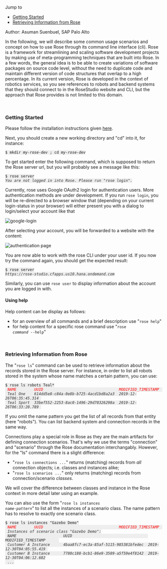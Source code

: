 <style>
.source code {
background: #eee;
}

.output code {
background: white;
font-style: italic;
color: black !important;
}
box {
border: solid black 1pt;
display: block;
padding: 5pt;
}

co {
  filter: brightness(180%);
  font-style: italic;
}

red {
color: red;
}
</style>

Jump to
* [Getting Started](#getting-started)
* [Retrieving Information from Rose](#retrieving-information)

Author: Asuman Suenbuel, SAP Palo Alto

In the following, we will describe some common usage scenarios and
concept on how to use Rose through its command line interface
(cli). Rose is a framework for streamlining and scaling software
development projects by making use of meta-programming techniques that
are built into Rose. In a few words, the general idea is to be able to
create variations of software packages on source code level, without
the need to duplicate code and maintain different version of code
structures that overlap to a high percentage. In its current version,
Rose is developed in the context of robotics services, so you see
references to robots and backend systems that they should connect to
in the RoseStudio website and CLI, but the approach that Rose provides
is not limited to this domain.

<a id="getting-started">&nbsp;</a>

### Getting Started

Please follow the installation instructions given
[here](/doc/cli/index.html).

Next, you should create a new working directory and "cd" into it, for instance:


<pre class="source"><code>$ mkdir <i>my-rose-dev</i> ; cd <i>my-rose-dev</i></code></pre>

To get started enter the following command, which is supposed to return the
Rose server url, but you will probably see a message like this:

<pre class="source"><code>$ rose server
<co>You are not logged in into Rose. Please run "rose login".</co></code></pre>

Currently, rose uses Google OAuth2 login for authentication
users. More authentication methods are under development.  If you run
`rose login`, you will be re-directed to a browser window that
(depending on your current login-status in your browser) will either
present you with a dialog to login/select your account like that

![google-login](/images/doc/google-login.png)

After selecting your account, you will be forwarded to a website with the content:

![authentication page](/images/doc/auth-page.png)

You are now able to work with the rose CLI under your user id. If you now try the command again, you should get the expected result:

<pre class="source"><code>$ rose server
<co>https://rose-studio.cfapps.us10.hana.ondemand.com</co></code></pre>

Similarly, you can use `rose user` to display information about the account you are logged in with.

#### Using help

Help content can be display as follows:

* for an overview of all commands and a brief description use "`rose help`"
* for help content for a specific rose command use "<code>rose _command_ --help</code>"

<a id="retrieving-information">&nbsp;</a>

### Retrieving Information from Rose

The "`rose ls`" command can be used to retrieve information about the records stored in the Rose server. For instance, in order to list all robots stored in the system whose name matches a certain pattern, you can use:
<pre class="source"><code>$ rose ls robots Teal*
<co><red> NAME        UUID                                  MODIFIED_TIMESTAMP      </red>
 Teal One    614dd5e8-c84a-0e8b-b725-4acd1bd8a2a3  2019-12-26T06:35:45.314 
 Teal Sport  33bef552-2253-8ac0-1496-29d70326298a  2019-12-26T06:33:20.789 
</co></code></pre>

If you omit the name pattern you get the list of all records from that
entity (here "robots"). You can list backend system and connection
records in the same way.

Connections play a special role in Rose as they are the main artifacts
for defining connection scenarios. That's why we use the terms
"connection" and "scenario" through the Rose documentation
interchangably. However, for the "ls" command there is a slight
difference:

* "`rose ls connections ...`" returns (matching) records from _all_ connection objects; i.e. classes and instances alike; 
* "`rose ls scenarios ...`" only returns (matching) records from connection/scenario _classes_.

We will cover the difference between classes and instance in the Rose context in more detail later using an example.

You can also use the form "<code>rose ls instances
<i>name-pattern</i></code>" to list all the instances of a scenario
class. The name pattern has to resolve to exactly one scenario class.

<pre class="source"><code>$ rose ls instances "Gazebo Demo"
<co><red> NAME        UUID                                  MODIFIED_TIMESTAMP      </red>
 Instances of scenario class "Gazebo Demo":
 NAME                     UUID                                  MODIFIED_TIMESTAMP      
 Customer A Instance      4baa8fc7-ec3a-85af-5115-985381bfedec  2019-12-30T04:05:55.419 
 Customer B Instance      7780c188-bcb1-86e9-3589-a5f59e4f8142  2019-12-30T04:06:12.602
 ...
</co></code></pre>